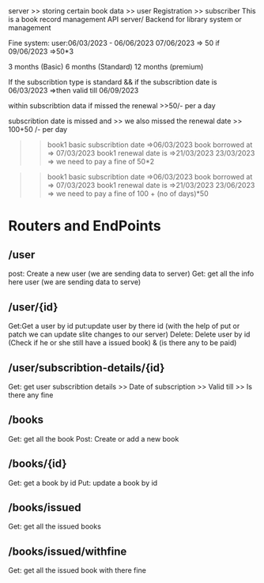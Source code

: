 ##
server >> storing certain book data
       >> user Registration
       >> subscriber
    This is a book record management API server/ Backend for library system or management 

Fine system:
user:06/03/2023 - 06/06/2023
07/06/2023 => 50
if 09/06/2023 =>50*3


3 months (Basic)
6 months (Standard)
12 months (premium)



If the subscribtion type is standard && if the subscribtion date is 06/03/2023
=>then valid till 06/09/2023

within subscribtion data if missed the renewal >>50/- per a day

subscribtion date is missed and >> we also missed the renewal date >> 100+50 /- per day

>> book1
>> basic
>> subscribtion date =>06/03/2023
>>book borrowed at => 07/03/2023
>> book1 renewal date is =>21/03/2023
>> 23/03/2023 => we need to pay a fine of 50*2



>> book1
>> basic
>> subscribtion date =>06/03/2023
>>book borrowed at => 07/03/2023
>> book1 renewal date is =>21/03/2023
>> 23/06/2023 => we need to pay a fine of 100 + (no of days)*50




# Routers and EndPoints

## /user
post: Create a new user (we are sending data to server)
Get: get all the info here user (we are sending data to serve)


## /user/{id}
Get:Get a user by id 
put:update user by there id (with the help of put or patch we can update slite changes to our server)
Delete: Delete user by id (Check if he or she still have a issued book) & (is there any to be paid)


## /user/subscribtion-details/{id}

Get: get user subscribtion details
            >> Date of subscription
            >> Valid till
            >> Is there any fine

## /books
Get: get all the book
Post: Create or add a new book

## /books/{id}
Get: get a book by id
Put: update a book by id

## /books/issued
Get: get all the issued books

## /books/issued/withfine

Get: get all the issued book with there fine

